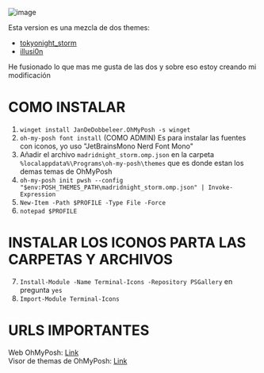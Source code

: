 ![image](https://github.com/user-attachments/assets/450493da-ffa7-43b0-89e1-25b145878d49)

Esta version es una mezcla de dos themes:
- [tokyonight_storm](https://ohmyposh.dev/docs/themes#tokyonight_storm)
- [illusi0n](https://ohmyposh.dev/docs/themes#illusi0n)

He fusionado lo que mas me gusta de las dos y sobre eso estoy creando mi modificación

# COMO INSTALAR

1. `winget install JanDeDobbeleer.OhMyPosh -s winget`
2. `oh-my-posh font install` (COMO ADMIN) Es para instalar las fuentes con iconos, yo uso "JetBrainsMono Nerd Font Mono"
3. Añadir el archivo `madridnight_storm.omp.json` en la carpeta `%localappdata%\Programs\oh-my-posh\themes` que es donde estan los demas temas de OhMyPosh
4. `oh-my-posh init pwsh --config "$env:POSH_THEMES_PATH\madridnight_storm.omp.json" | Invoke-Expression`
5. `New-Item -Path $PROFILE -Type File -Force`
6. `notepad $PROFILE`

# INSTALAR LOS ICONOS PARTA LAS CARPETAS Y ARCHIVOS

7. `Install-Module -Name Terminal-Icons -Repository PSGallery` en pregunta `yes`
8. `Import-Module Terminal-Icons`

# URLS IMPORTANTES

Web OhMyPosh: [Link](https://ohmyposh.dev/)\
Visor de themas de OhMyPosh: [Link](https://ohmyposh.dev/docs/themes)
